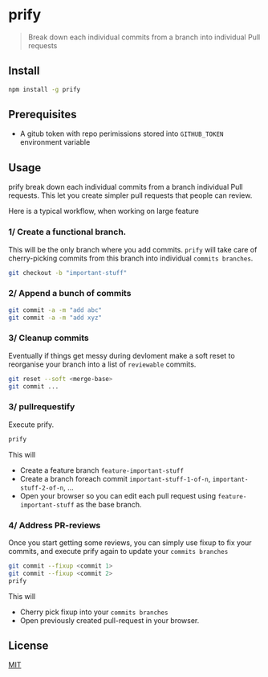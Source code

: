 # prify

> Break down each individual commits from a branch into individual Pull requests

## Install

```bash
npm install -g prify
```

## Prerequisites

- A gitub token with repo perimissions stored into `GITHUB_TOKEN` environment variable

## Usage
prify break down each individual commits from a branch individual Pull requests. This let you create simpler pull requests that people can review. 

Here is a typical workflow, when working on large feature

### 1/ Create a functional branch.

This will be the only branch where you add commits. `prify` will take care of cherry-picking commits from this branch into individual `commits branches`. 

```bash
git checkout -b "important-stuff"
```

### 2/ Append a bunch of commits

```bash
git commit -a -m "add abc"
git commit -a -m "add xyz"
```

### 3/ Cleanup commits
Eventually if things get messy during devloment make a soft reset to reorganise your branch into a list of `reviewable` commits.

```bash
git reset --soft <merge-base>
git commit ...
```

### 3/ pullrequestify
Execute prify.

```bash
prify
```

This will 
- Create a feature branch `feature-important-stuff`
- Create a branch foreach commit `important-stuff-1-of-n`, `important-stuff-2-of-n`, ...
- Open your browser so you can edit each pull request using `feature-important-stuff` as the base branch.

### 4/ Address PR-reviews
Once you start getting some reviews, you can simply use fixup to fix your commits, and execute prify again to update your `commits branches`

```bash
git commit --fixup <commit 1>
git commit --fixup <commit 2>
prify
```

This will 
- Cherry pick fixup into your `commits branches`
- Open previously created pull-request in your browser.

## License

[MIT](http://vjpr.mit-license.org)
